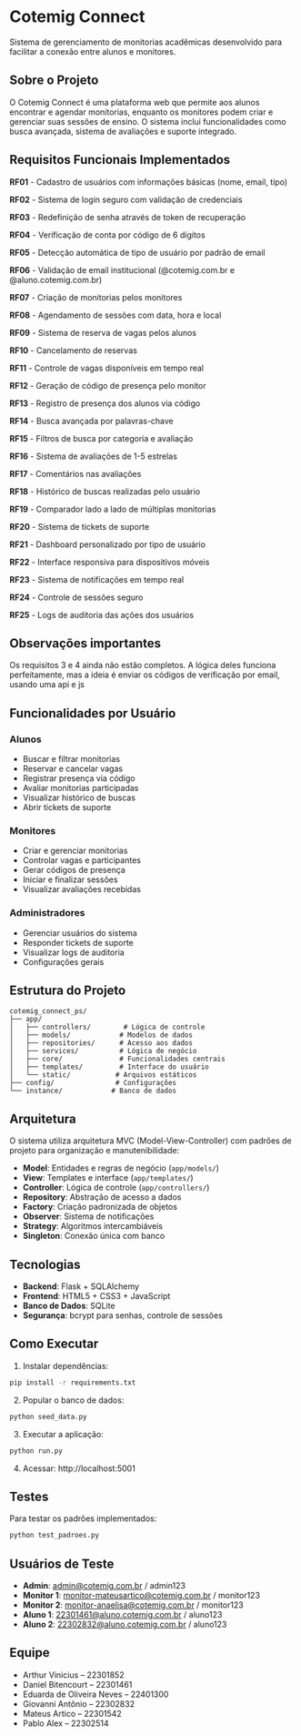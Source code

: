 # Cotemig Connect

Sistema de gerenciamento de monitorias acadêmicas desenvolvido para facilitar a conexão entre alunos e monitores.

## Sobre o Projeto

O Cotemig Connect é uma plataforma web que permite aos alunos encontrar e agendar monitorias, enquanto os monitores podem criar e gerenciar suas sessões de ensino. O sistema inclui funcionalidades como busca avançada, sistema de avaliações e suporte integrado.

## Requisitos Funcionais Implementados

**RF01** - Cadastro de usuários com informações básicas (nome, email, tipo)

**RF02** - Sistema de login seguro com validação de credenciais

**RF03** - Redefinição de senha através de token de recuperação

**RF04** - Verificação de conta por código de 6 dígitos

**RF05** - Detecção automática de tipo de usuário por padrão de email

**RF06** - Validação de email institucional (@cotemig.com.br e @aluno.cotemig.com.br)

**RF07** - Criação de monitorias pelos monitores

**RF08** - Agendamento de sessões com data, hora e local

**RF09** - Sistema de reserva de vagas pelos alunos

**RF10** - Cancelamento de reservas

**RF11** - Controle de vagas disponíveis em tempo real

**RF12** - Geração de código de presença pelo monitor

**RF13** - Registro de presença dos alunos via código

**RF14** - Busca avançada por palavras-chave

**RF15** - Filtros de busca por categoria e avaliação

**RF16** - Sistema de avaliações de 1-5 estrelas

**RF17** - Comentários nas avaliações

**RF18** - Histórico de buscas realizadas pelo usuário

**RF19** - Comparador lado a lado de múltiplas monitorias

**RF20** - Sistema de tickets de suporte

**RF21** - Dashboard personalizado por tipo de usuário

**RF22** - Interface responsiva para dispositivos móveis

**RF23** - Sistema de notificações em tempo real

**RF24** - Controle de sessões seguro

**RF25** - Logs de auditoria das ações dos usuários

## Observações importantes

Os requisitos 3 e 4 ainda não estão completos. A lógica deles funciona perfeitamente, mas a ideia é enviar os códigos de verificação por email, usando uma api e js

## Funcionalidades por Usuário

### Alunos
- Buscar e filtrar monitorias
- Reservar e cancelar vagas
- Registrar presença via código
- Avaliar monitorias participadas
- Visualizar histórico de buscas
- Abrir tickets de suporte

### Monitores
- Criar e gerenciar monitorias
- Controlar vagas e participantes
- Gerar códigos de presença
- Iniciar e finalizar sessões
- Visualizar avaliações recebidas

### Administradores
- Gerenciar usuários do sistema
- Responder tickets de suporte
- Visualizar logs de auditoria
- Configurações gerais

## Estrutura do Projeto

```
cotemig_connect_ps/
├── app/
│   ├── controllers/        # Lógica de controle
│   ├── models/            # Modelos de dados
│   ├── repositories/      # Acesso aos dados
│   ├── services/          # Lógica de negócio
│   ├── core/              # Funcionalidades centrais
│   ├── templates/         # Interface do usuário
│   └── static/           # Arquivos estáticos
├── config/               # Configurações
└── instance/            # Banco de dados
```

## Arquitetura

O sistema utiliza arquitetura MVC (Model-View-Controller) com padrões de projeto para organização e manutenibilidade:

- **Model**: Entidades e regras de negócio (`app/models/`)
- **View**: Templates e interface (`app/templates/`)
- **Controller**: Lógica de controle (`app/controllers/`)
- **Repository**: Abstração de acesso a dados
- **Factory**: Criação padronizada de objetos
- **Observer**: Sistema de notificações
- **Strategy**: Algoritmos intercambiáveis
- **Singleton**: Conexão única com banco

## Tecnologias

- **Backend**: Flask + SQLAlchemy
- **Frontend**: HTML5 + CSS3 + JavaScript
- **Banco de Dados**: SQLite
- **Segurança**: bcrypt para senhas, controle de sessões

## Como Executar

1. Instalar dependências:
```bash
pip install -r requirements.txt
```

2. Popular o banco de dados:
```bash
python seed_data.py
```

3. Executar a aplicação:
```bash
python run.py
```

4. Acessar: http://localhost:5001

## Testes

Para testar os padrões implementados:
```bash
python test_padroes.py
```

## Usuários de Teste

- **Admin**: admin@cotemig.com.br / admin123
- **Monitor 1**: monitor-mateusartico@cotemig.com.br / monitor123
- **Monitor 2**: monitor-anaelisa@cotemig.com.br / monitor123
- **Aluno 1**: 22301461@aluno.cotemig.com.br / aluno123
- **Aluno 2**: 22302832@aluno.cotemig.com.br / aluno123

## Equipe

- Arthur Vinicius – 22301852
- Daniel Bitencourt – 22301461
- Eduarda de Oliveira Neves – 22401300
- Giovanni Antônio – 22302832
- Mateus Artico – 22301542
- Pablo Alex – 22302514